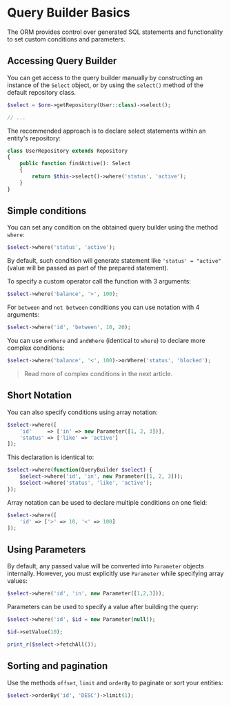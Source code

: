 # Query Builder Basics
The ORM provides control over generated SQL statements and functionality to set custom conditions and parameters.

## Accessing Query Builder
You can get access to the query builder manually by constructing an instance of the `Select` object, or by using the `select()` method of the default repository class.

```php
$select = $orm->getRepository(User::class)->select();

// ...
```

The recommended approach is to declare select statements within an entity's repository:

```php
class UserRepository extends Repository
{
    public function findActive(): Select
    {
        return $this->select()->where('status', 'active');
    }
}
```

## Simple conditions
You can set any condition on the obtained query builder using the method `where`:

```php
$select->where('status', 'active');
```

By default, such condition will generate statement like `'status' = "active"` (value will be passed as part of the prepared statement).

To specify a custom operator call the function with 3 arguments:

```php
$select->where('balance', '>', 100);
```

For `between` and `not between` conditions you can use notation with 4 arguments:

```php
$select->where('id', 'between', 10, 20);
```

You can use `orWhere` and `andWhere` (identical to `where`) to declare more complex conditions:

```php
$select->where('balance', '<', 100)->orWhere('status', 'blocked');
```

> Read more of complex conditions in the next article.

## Short Notation
You can also specify conditions using array notation:

```php
$select->where([
    'id'     => ['in' => new Parameter([1, 2, 3])],
    'status' => ['like' => 'active']
]);
```

This declaration is identical to:

```php
$select->where(function(QueryBuilder $select) {
    $select->where('id', 'in', new Parameter([1, 2, 3]));
    $select->where('status', 'like', 'active');
});
```

Array notation can be used to declare multiple conditions on one field:

```php
$select->where([
    'id' => ['>' => 10, '<' => 100]
]);
```

## Using Parameters
By default, any passed value will be converted into `Parameter` objects internally. However, you must explicitly use `Parameter` while specifying array values:

```php
$select->where('id', 'in', new Parameter([1,2,3]));
```

Parameters can be used to specify a value after building the query:

```php
$select->where('id', $id = new Parameter(null));

$id->setValue(10);

print_r($select->fetchAll());
```

## Sorting and pagination
Use the methods `offset`, `limit` and `orderBy` to paginate or sort your entities:

```php
$select->orderBy('id', 'DESC')->limit(1);
```
